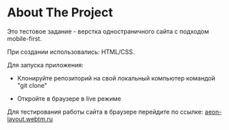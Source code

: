 
<h1>About The Project</h1>

Это тестовое задание - верстка одностраничного сайта с подходом mobile-first.

При создании использовались: HTML/CSS.

Для запуска приложения:

* Клонируйте репозиторий на свой локальный компьютер командой "git clone"

* Откройте в браузере в live режиме

Для тестирования работы сайта в браузере перейдите по ссылке: <a href='https://aeon-layout.webtm.ru'>aeon-layout.webtm.ru<a>
